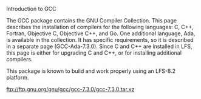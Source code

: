 Introduction to GCC

The GCC package contains the GNU Compiler Collection. This page describes the installation of compilers for the following languages: C, C++, Fortran, Objective C, Objective C++, and Go. One additional language, Ada, is available in the collection. It has specific requirements, so it is described in a separate page (GCC-Ada-7.3.0). Since C and C++ are installed in LFS, this page is either for upgrading C and C++, or for installing additional compilers.

This package is known to build and work properly using an LFS-8.2 platform. 

ftp://ftp.gnu.org/gnu/gcc/gcc-7.3.0/gcc-7.3.0.tar.xz
